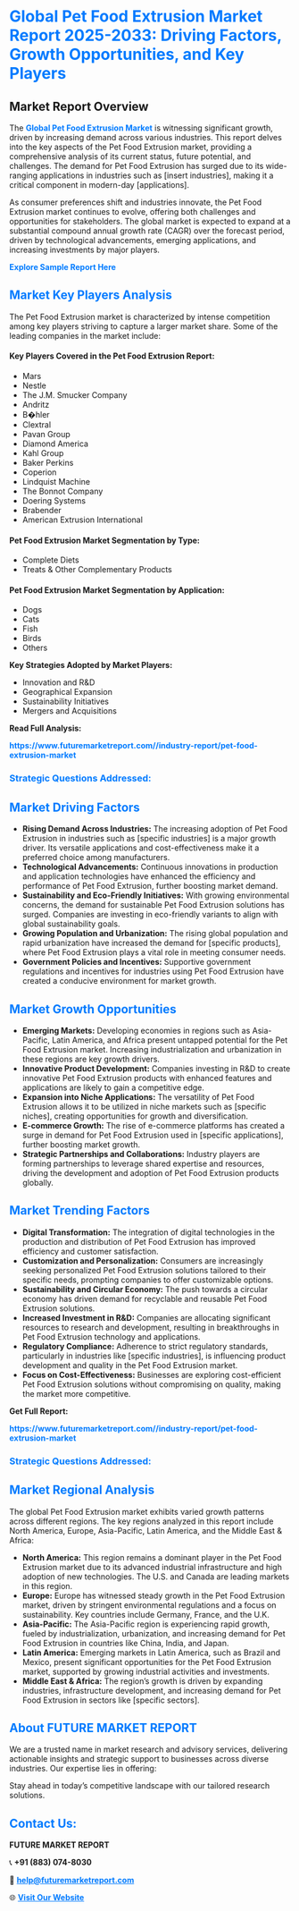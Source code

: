 <h1 style="color: #007BFF;">Global Pet Food Extrusion Market Report 2025-2033: Driving Factors, Growth Opportunities, and Key Players</h1>

<section id="overview">
<h2>Market Report Overview</h2>
<p>The <a href="https://www.futuremarketreport.com//industry-report/pet-food-extrusion-market" style="color: #007BFF; text-decoration: none;"><strong>Global Pet Food Extrusion Market</strong></a> is witnessing significant growth, driven by increasing demand across various industries. This report delves into the key aspects of the Pet Food Extrusion market, providing a comprehensive analysis of its current status, future potential, and challenges. The demand for Pet Food Extrusion has surged due to its wide-ranging applications in industries such as [insert industries], making it a critical component in modern-day [applications].</p>
<p>As consumer preferences shift and industries innovate, the Pet Food Extrusion market continues to evolve, offering both challenges and opportunities for stakeholders. The global market is expected to expand at a substantial compound annual growth rate (CAGR) over the forecast period, driven by technological advancements, emerging applications, and increasing investments by major players.</p>
</section>

<section id="overview">
<p><a href="https://www.futuremarketreport.com//request-sample/reportId=92012" style="color: #007BFF; text-decoration: none;"><strong>Explore Sample Report Here</strong></a></p>
</section>

<section id="key-players">
<h2 style="color: #007BFF;">Market Key Players Analysis</h2>
<p>The Pet Food Extrusion market is characterized by intense competition among key players striving to capture a larger market share. Some of the leading companies in the market include:</p>
<h4>Key Players Covered in the Pet Food Extrusion Report:</h4>
<ul><li>Mars</li><li>Nestle</li><li>The J.M. Smucker Company</li><li>Andritz</li><li>B�hler</li><li>Clextral</li><li>Pavan Group</li><li>Diamond America</li><li>Kahl Group</li><li>Baker Perkins</li><li>Coperion</li><li>Lindquist Machine</li><li>The Bonnot Company</li><li>Doering Systems</li><li>Brabender</li><li>American Extrusion International</li></ul>
<h4>Pet Food Extrusion Market Segmentation by Type:</h4>
<ul><li>Complete Diets</li><li>Treats &amp; Other Complementary Products</li></ul>

<h4>Pet Food Extrusion Market Segmentation by Application:</h4>
<ul><li>Dogs</li><li>Cats</li><li>Fish</li><li>Birds</li><li>Others</li></ul>
<p><strong>Key Strategies Adopted by Market Players:</strong></p>
<ul>
<li>Innovation and R&D</li>
<li>Geographical Expansion</li>
<li>Sustainability Initiatives</li>
<li>Mergers and Acquisitions</li>
</ul>
</section>

<section>
<p><strong>Read Full Analysis: </strong></p><a href="https://www.futuremarketreport.com//industry-report/pet-food-extrusion-market" style="color: #007BFF; text-decoration: none;"><strong>https://www.futuremarketreport.com//industry-report/pet-food-extrusion-market</strong></a>
<h3 style="color: #007BFF;">Strategic Questions Addressed:</h3>
</section>

<section id="driving-factors">
<h2 style="color: #007BFF;">Market Driving Factors</h2>
<ul>
<li><strong>Rising Demand Across Industries:</strong> The increasing adoption of Pet Food Extrusion in industries such as [specific industries] is a major growth driver. Its versatile applications and cost-effectiveness make it a preferred choice among manufacturers.</li>
<li><strong>Technological Advancements:</strong> Continuous innovations in production and application technologies have enhanced the efficiency and performance of Pet Food Extrusion, further boosting market demand.</li>
<li><strong>Sustainability and Eco-Friendly Initiatives:</strong> With growing environmental concerns, the demand for sustainable Pet Food Extrusion solutions has surged. Companies are investing in eco-friendly variants to align with global sustainability goals.</li>
<li><strong>Growing Population and Urbanization:</strong> The rising global population and rapid urbanization have increased the demand for [specific products], where Pet Food Extrusion plays a vital role in meeting consumer needs.</li>
<li><strong>Government Policies and Incentives:</strong> Supportive government regulations and incentives for industries using Pet Food Extrusion have created a conducive environment for market growth.</li>
</ul>
</section>

<section id="growth-opportunities">
<h2 style="color: #007BFF;">Market Growth Opportunities</h2>
<ul>
<li><strong>Emerging Markets:</strong> Developing economies in regions such as Asia-Pacific, Latin America, and Africa present untapped potential for the Pet Food Extrusion market. Increasing industrialization and urbanization in these regions are key growth drivers.</li>
<li><strong>Innovative Product Development:</strong> Companies investing in R&D to create innovative Pet Food Extrusion products with enhanced features and applications are likely to gain a competitive edge.</li>
<li><strong>Expansion into Niche Applications:</strong> The versatility of Pet Food Extrusion allows it to be utilized in niche markets such as [specific niches], creating opportunities for growth and diversification.</li>
<li><strong>E-commerce Growth:</strong> The rise of e-commerce platforms has created a surge in demand for Pet Food Extrusion used in [specific applications], further boosting market growth.</li>
<li><strong>Strategic Partnerships and Collaborations:</strong> Industry players are forming partnerships to leverage shared expertise and resources, driving the development and adoption of Pet Food Extrusion products globally.</li>
</ul>
</section>

<section id="trending-factors">
<h2 style="color: #007BFF;">Market Trending Factors</h2>
<ul>
<li><strong>Digital Transformation:</strong> The integration of digital technologies in the production and distribution of Pet Food Extrusion has improved efficiency and customer satisfaction.</li>
<li><strong>Customization and Personalization:</strong> Consumers are increasingly seeking personalized Pet Food Extrusion solutions tailored to their specific needs, prompting companies to offer customizable options.</li>
<li><strong>Sustainability and Circular Economy:</strong> The push towards a circular economy has driven demand for recyclable and reusable Pet Food Extrusion solutions.</li>
<li><strong>Increased Investment in R&D:</strong> Companies are allocating significant resources to research and development, resulting in breakthroughs in Pet Food Extrusion technology and applications.</li>
<li><strong>Regulatory Compliance:</strong> Adherence to strict regulatory standards, particularly in industries like [specific industries], is influencing product development and quality in the Pet Food Extrusion market.</li>
<li><strong>Focus on Cost-Effectiveness:</strong> Businesses are exploring cost-efficient Pet Food Extrusion solutions without compromising on quality, making the market more competitive.</li>
</ul>
</section>

<section>
<p><strong>Get Full Report: </strong></p><a href="https://www.futuremarketreport.com//industry-report/pet-food-extrusion-market" style="color: #007BFF; text-decoration: none;"><strong>https://www.futuremarketreport.com//industry-report/pet-food-extrusion-market</strong></a>
<h3 style="color: #007BFF;">Strategic Questions Addressed:</h3>
</section>


<section id="regional-analysis">
<h2 style="color: #007BFF;">Market Regional Analysis</h2>
<p>The global Pet Food Extrusion market exhibits varied growth patterns across different regions. The key regions analyzed in this report include North America, Europe, Asia-Pacific, Latin America, and the Middle East & Africa:</p>
<ul>
<li><strong>North America:</strong> This region remains a dominant player in the Pet Food Extrusion market due to its advanced industrial infrastructure and high adoption of new technologies. The U.S. and Canada are leading markets in this region.</li>
<li><strong>Europe:</strong> Europe has witnessed steady growth in the Pet Food Extrusion market, driven by stringent environmental regulations and a focus on sustainability. Key countries include Germany, France, and the U.K.</li>
<li><strong>Asia-Pacific:</strong> The Asia-Pacific region is experiencing rapid growth, fueled by industrialization, urbanization, and increasing demand for Pet Food Extrusion in countries like China, India, and Japan.</li>
<li><strong>Latin America:</strong> Emerging markets in Latin America, such as Brazil and Mexico, present significant opportunities for the Pet Food Extrusion market, supported by growing industrial activities and investments.</li>
<li><strong>Middle East & Africa:</strong> The region’s growth is driven by expanding industries, infrastructure development, and increasing demand for Pet Food Extrusion in sectors like [specific sectors].</li>
</ul>
</section>

<footer>
<h2 style="color: #007BFF;">About FUTURE MARKET REPORT</h2>
<p>We are a trusted name in market research and advisory services, delivering actionable insights and strategic support to businesses across diverse industries. Our expertise lies in offering:</p>

<p>Stay ahead in today’s competitive landscape with our tailored research solutions.</p>

<h2 style="color: #007BFF;">Contact Us:</h2>
<p><strong>FUTURE MARKET REPORT</strong></p>
<p>📞 <strong>+91 (883) 074-8030</strong></p>
<p>📧 <strong><a href="mailto:help@futuremarketreport.com" style="color: #007BFF;">help@futuremarketreport.com</a></strong></p>
<p>🌐 <strong><a href="https://www.futuremarketreport.com/" style="color: #007BFF;">Visit Our Website</a></strong></p>
</footer>